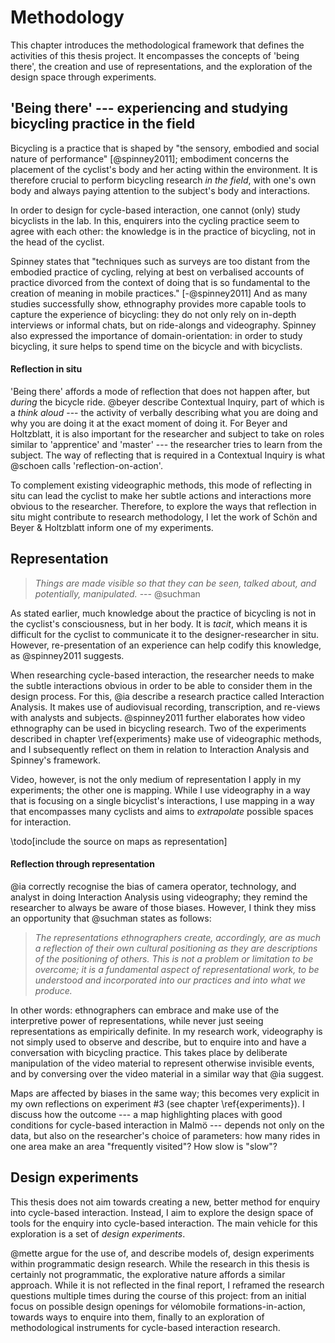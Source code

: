 # Methodology

This chapter introduces the methodological framework that defines the activities of this thesis project. It encompasses the concepts of 'being there', the creation and use of representations, and the exploration of the design space through experiments.

## 'Being there' --- experiencing and studying bicycling practice in the field

Bicycling is a practice that is shaped by "the sensory, embodied and social nature of performance" [@spinney2011]; embodiment concerns the placement of the cyclist's body and her acting within the environment. It is therefore crucial to perform bicycling research *in the field*, with one's own body and always paying attention to the subject's body and interactions.

In order to design for cycle-based interaction, one cannot (only) study bicyclists in the lab. In this, enquirers into the cycling practice seem to agree with each other: the knowledge is in the practice of bicycling, not in the head of the cyclist.

Spinney states that "techniques such as surveys are too distant from the embodied practice of cycling, relying at best on verbalised accounts of practice divorced from the context of doing that is so fundamental to the creation of meaning in mobile practices." [-@spinney2011] And as many studies successfully show, ethnography provides more capable tools to capture the experience of bicycling: they do not only rely on in-depth interviews or informal chats, but on ride-alongs and videography. Spinney also expressed the importance of domain-orientation: in order to study bicycling, it sure helps to spend time on the bicycle and with bicyclists.

#### Reflection in situ

'Being there' affords a mode of reflection that does not happen after, but *during* the bicycle ride. @beyer describe Contextual Inquiry, part of which is a *think aloud* --- the activity of verbally describing what you are doing and why you are doing it at the exact moment of doing it. For Beyer and Holtzblatt, it is also important for the researcher and subject to take on roles similar to 'apprentice' and 'master' --- the researcher tries to learn from the subject.
The way of reflecting that is required in a Contextual Inquiry is what @schoen calls 'reflection-on-action'.

To complement existing videographic methods, this mode of reflecting in situ can lead the cyclist to make her subtle actions and interactions more obvious to the researcher. Therefore, to explore the ways that reflection in situ might contribute to research methodology, I let the work of Schön and Beyer & Holtzblatt inform one of my experiments.

## Representation

> *Things are made visible so that they can be seen, talked about, and potentially, manipulated.* --- @suchman

As stated earlier, much knowledge about the practice of bicycling is not in the cyclist's consciousness, but in her body. It is *tacit*, which means it is difficult for the cyclist to communicate it to the designer-researcher in situ. However, re-presentation of an experience can help codify this knowledge, as @spinney2011 suggests.

When researching cycle-based interaction, the researcher needs to make the subtle interactions obvious in order to be able to consider them in the design process. For this, @ia describe a research practice called Interaction Analysis. It makes use of audiovisual recording, transcription, and re-views with analysts and subjects. @spinney2011 further elaborates how video ethnography can be used in bicycling research.
Two of the experiments described in chapter \ref{experiments} make use of videographic methods, and I subsequently reflect on them in relation to Interaction Analysis and Spinney's framework.

Video, however, is not the only medium of representation I apply in my experiments; the other one is mapping. While I use videography in a way that is focusing on a single bicyclist's interactions, I use mapping in a way that encompasses many cyclists and aims to *extrapolate* possible spaces for interaction.

\todo[include the source on maps as representation]

#### Reflection through representation

@ia correctly recognise the bias of camera operator, technology, and analyst in doing Interaction Analysis using videography; they remind the researcher to always be aware of those biases. However, I think they miss an opportunity that @suchman states as follows:

> *The representations ethnographers create, accordingly, are as much a reflection of their own cultural positioning as they are descriptions of the positioning of others. This is not a problem or limitation to be overcome; it is a fundamental aspect of representational work, to be understood and incorporated into our practices and into what we produce.*

In other words: ethnographers can embrace and make use of the interpretive power of representations, while never just seeing representations as empirically definite. In my research work, videography is not simply used to observe and describe, but to enquire into and have a conversation with bicycling practice. This takes place by deliberate manipulation of the video material to represent otherwise invisible events, and by conversing over the video material in a similar way that @ia suggest.

Maps are affected by biases in the same way; this becomes very explicit in my own reflections on experiment #3 (see chapter \ref{experiments}). I discuss how the outcome --- a map highlighting places with good conditions for cycle-based interaction in Malmö --- depends not only on the data, but also on the researcher's choice of parameters: how many rides in one area make an area "frequently visited"? How slow is "slow"?

## Design experiments

This thesis does not aim towards creating a new, better method for enquiry into cycle-based interaction. Instead, I aim to explore the design space of tools for the enquiry into cycle-based interaction. The main vehicle for this exploration is a set of *design experiments*.

@mette argue for the use of, and describe models of, design experiments within programmatic design research. While the research in this thesis is certainly not programmatic, the explorative nature affords a similar approach. While it is not reflected in the final report, I reframed the research questions multiple times during the course of this project: from an initial focus on possible design openings for vélomobile formations-in-action, towards ways to enquire into them, finally to an exploration of methodological instruments for cycle-based interaction research.

